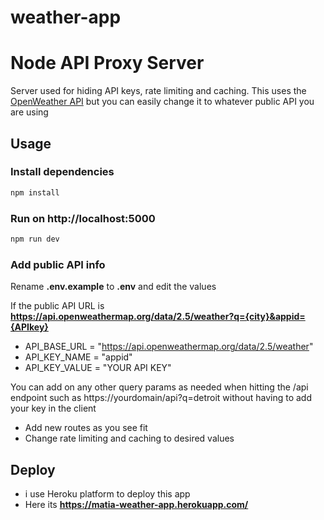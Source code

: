 # weather-app

# Node API Proxy Server

Server used for hiding API keys, rate limiting and caching. This uses the [OpenWeather API](https://openweathermap.org/api) but you can easily change it to whatever public API you are using

## Usage

### Install dependencies

```bash
npm install
```

### Run on http://localhost:5000

```bash
npm run dev
```

### Add public API info

Rename **.env.example** to **.env** and edit the values

If the public API URL is **https://api.openweathermap.org/data/2.5/weather?q={city}&appid={APIkey}**

- API_BASE_URL = "https://api.openweathermap.org/data/2.5/weather"
- API_KEY_NAME = "appid"
- API_KEY_VALUE = "YOUR API KEY"

You can add on any other query params as needed when hitting the /api endpoint such as https://yourdomain/api?q=detroit without having to add your key in the client

- Add new routes as you see fit
- Change rate limiting and caching to desired values

## Deploy

- i use Heroku platform to deploy this app
- Here its **https://matia-weather-app.herokuapp.com/**
